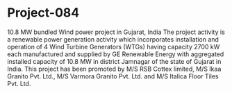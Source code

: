 # Project-084
10.8 MW bundled Wind power project in Gujarat, India
The project activity is a renewable power generation activity which incorporates installation and operation of 4 Wind Turbine Generators (WTGs) having capacity 2700 kW each manufactured and supplied by GE Renewable Energy with aggregated installed capacity of 10.8 MW in district Jamnagar of the state of Gujarat in India. This project has been promoted by M/S RSB Cottex limited, M/S Ikaa Granito Pvt. Ltd., M/S Varmora Granito Pvt. Ltd. and M/S Italica Floor Tiles Pvt. Ltd.
